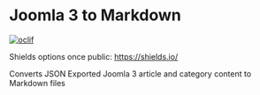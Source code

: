 # Joomla 3 to Markdown

[![oclif](https://img.shields.io/badge/cli-oclif-brightgreen.svg)](https://oclif.io)

Shields options once public: https://shields.io/
<!-- [![Version](https://img.shields.io/npm/v/oclif-hello-world.svg)](https://npmjs.org/package/oclif-hello-world) -->
<!-- [![CircleCI](https://circleci.com/gh/oclif/hello-world/tree/main.svg?style=shield)](https://circleci.com/gh/oclif/hello-world/tree/main) -->
<!-- [![Downloads/week](https://img.shields.io/npm/dw/oclif-hello-world.svg)](https://npmjs.org/package/oclif-hello-world)
[![License](https://img.shields.io/npm/l/oclif-hello-world.svg)](https://github.com/johnwargo/joomla3-2-markdown/blob/main/package.json) -->

Converts JSON Exported Joomla 3 article and category content to Markdown files
